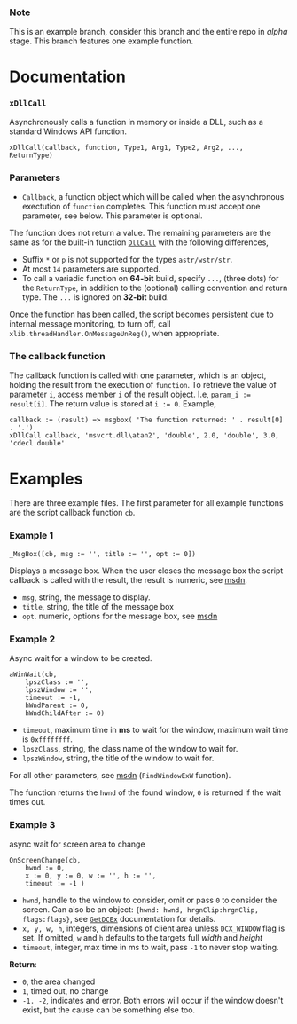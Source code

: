### Note

This is an example branch, consider this branch and the entire repo in _alpha_ stage. This branch features one example function.

# Documentation

### `xDllCall`

Asynchronously calls a function in memory or inside a DLL, such as a standard Windows API function.

```autohotkey
xDllCall(callback, function, Type1, Arg1, Type2, Arg2, ..., ReturnType)
```

### Parameters

* `Callback`, a function object which will be called when the asynchronous exectution of `function` completes. This function must accept one parameter, see below. This parameter is optional.

The function does not return a value. The remaining parameters are the same as for the built-in function [`DllCall`](https://lexikos.github.io/v2/docs/commands/DllCall.htm) with the following differences,

* Suffix `*` or `p` is not supported for the types `astr/wstr/str`.
* At most `14` parameters are supported. 
* To call a variadic function on __64-bit__  build, specify `...`, (three dots) for the `ReturnType`, in addition to the (optional) calling convention and return type. The `...` is ignored on __32-bit__ build.

Once the function has been called, the script becomes persistent due to internal message monitoring, to turn off, call `xlib.threadHandler.OnMessageUnReg()`, when appropriate.

### The callback function

The callback function is called with one parameter, which is an object, holding the result from the execution of `function`. To retrieve the value of parameter `i`, access member `i` of the result object. I.e, `param_i := result[i]`. The return value is stored at `i := 0`. Example,

```autohotkey
callback := (result) => msgbox( 'The function returned: ' . result[0] . '.')
xDllCall callback, 'msvcrt.dll\atan2', 'double', 2.0, 'double', 3.0, 'cdecl double'
```

# Examples

There are three example files. The first parameter for all example functions are the script callback function `cb`. 

### Example 1

`_MsgBox([cb, msg := '', title := '', opt := 0])`

Displays a message box. When the user closes the message box the script callback is called with the result, the result is numeric, see [msdn](https://docs.microsoft.com/en-us/windows/desktop/api/winuser/nf-winuser-messagebox).

* `msg`, string, the message to display.
* `title`, string, the title of the message box
* `opt`. numeric, options for the message  box, see [msdn](https://docs.microsoft.com/en-us/windows/desktop/api/winuser/nf-winuser-messagebox)

### Example 2

Async wait for a window to be created.

```autohotkey
aWinWait(cb,
	lpszClass := '',
	lpszWindow := '',
	timeout := -1,
	hWndParent := 0,
	hWndChildAfter := 0)
```

* `timeout`, maximum time in __ms__ to wait for the window, maximum wait time is `0xffffffff`.
* `lpszClass`, string, the class name of the window to wait for.
* `lpszWindow`, string, the title of the window to wait for.
 
For all other parameters, see [msdn](https://docs.microsoft.com/en-us/windows/desktop/api/winuser/nf-winuser-findwindowexw) (`FindWindowExW` function).

The function returns the `hwnd` of the found window, `0` is returned if the wait times out.

### Example 3

async wait for screen area to change

```autohotkey
OnScreenChange(cb,
	hwnd := 0,
	x := 0, y := 0, w := '', h := '',
	timeout := -1 ) 
```
* `hwnd`, handle to the window to consider, omit or pass `0` to consider the screen. Can also be an object: `{hwnd: hwnd, hrgnClip:hrgnClip, flags:flags}`, see [`GetDCEx`](https://docs.microsoft.com/en-us/windows/desktop/api/winuser/nf-winuser-getdcex) documentation for details.
* `x, y, w, h`, integers, dimensions of client area unless `DCX_WINDOW` flag is set. If omitted, `w` and `h` defaults to the targets full _width_ and _height_
* `timeout`, integer, max time in ms to wait, pass `-1` to never stop waiting.

__Return__:

* `0`, the area changed
* `1`, timed out, no change
* `-1. -2`, indicates and error. Both errors will occur if the window doesn't exist, but the cause can be something else too.